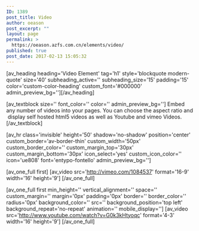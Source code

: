 ```yaml
---
ID: 1389
post_title: Video
author: oeason
post_excerpt: ""
layout: page
permalink: >
  https://oeason.azfs.com.cn/elements/video/
published: true
post_date: 2017-02-13 15:05:32
---
```

[av_heading heading='Video Element' tag='h1' style='blockquote modern-quote' size='40' subheading_active='' subheading_size='15' padding='15' color='custom-color-heading' custom_font='#000000' admin_preview_bg=''][/av_heading]

[av_textblock size='' font_color='' color='' admin_preview_bg='']
Embed any number of videos into your pages. You can choose the aspect ratio and  display self hosted html5 videos as well as Youtube and vimeo Videos.
[/av_textblock]

[av_hr class='invisible' height='50' shadow='no-shadow' position='center' custom_border='av-border-thin' custom_width='50px' custom_border_color='' custom_margin_top='30px' custom_margin_bottom='30px' icon_select='yes' custom_icon_color='' icon='ue808' font='entypo-fontello' admin_preview_bg='']

[av_one_full first]
[av_video src='http://vimeo.com/1084537' format='16-9' width='16' height='9']
[/av_one_full]

[av_one_full first min_height='' vertical_alignment='' space='' custom_margin='' margin='0px' padding='0px' border='' border_color='' radius='0px' background_color='' src='' background_position='top left' background_repeat='no-repeat' animation='' mobile_display='']
[av_video src='http://www.youtube.com/watch?v=G0k3kHtyoqc' format='4-3' width='16' height='9']
[/av_one_full]